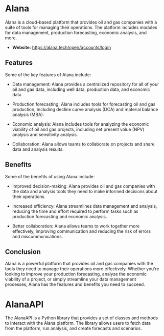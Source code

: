 # Alana

Alana is a cloud-based platform that provides oil and gas companies with a suite of tools for managing their operations. The platform includes modules for data management, production forecasting, economic analysis, and more.

- **Website:** https://alana.tech/open/accounts/login

## Features

Some of the key features of Alana include:

- Data management: Alana provides a centralized repository for all of your oil and gas data, including well data, production data, and economic data.

- Production forecasting: Alana includes tools for forecasting oil and gas production, including decline curve analysis (DCA) and material balance analysis (MBA).

- Economic analysis: Alana includes tools for analyzing the economic viability of oil and gas projects, including net present value (NPV) analysis and sensitivity analysis.

- Collaboration: Alana allows teams to collaborate on projects and share data and analysis results.

## Benefits

Some of the benefits of using Alana include:

- Improved decision-making: Alana provides oil and gas companies with the data and analysis tools they need to make informed decisions about their operations.

- Increased efficiency: Alana streamlines data management and analysis, reducing the time and effort required to perform tasks such as production forecasting and economic analysis.

- Better collaboration: Alana allows teams to work together more effectively, improving communication and reducing the risk of errors and miscommunications.

## Conclusion

Alana is a powerful platform that provides oil and gas companies with the tools they need to manage their operations more effectively. Whether you're looking to improve your production forecasting, analyze the economic viability of a project, or simply streamline your data management processes, Alana has the features and benefits you need to succeed.

# AlanaAPI

The AlanaAPI is a Python library that provides a set of classes and methods to interact with the Alana platform. The library allows users to fetch data from the platform, run analysis, and create forecasts and scenarios.